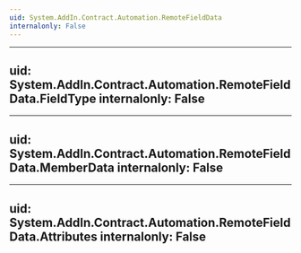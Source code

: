 ```yaml
---
uid: System.AddIn.Contract.Automation.RemoteFieldData
internalonly: False
---
```


---
uid: System.AddIn.Contract.Automation.RemoteFieldData.FieldType
internalonly: False
---

---
uid: System.AddIn.Contract.Automation.RemoteFieldData.MemberData
internalonly: False
---

---
uid: System.AddIn.Contract.Automation.RemoteFieldData.Attributes
internalonly: False
---
